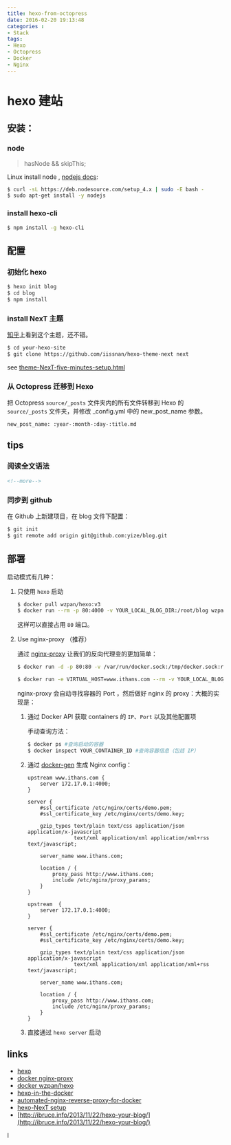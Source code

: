 ```yaml
---
title: hexo-from-octopress
date: 2016-02-20 19:13:48
categories : 
- Stack
tags:
- Hexo
- Octopress
- Docker
- Nginx
---
```


# hexo 建站

## 安装：

### node

> hasNode && skipThis;

Linux install node , [nodejs docs](https://nodejs.org/en/download/package-manager/#debian-and-ubuntu-based-linux-distributions):

```bash
$ curl -sL https://deb.nodesource.com/setup_4.x | sudo -E bash -
$ sudo apt-get install -y nodejs
```

### install hexo-cli

```bash
$ npm install -g hexo-cli
```

## 配置

### 初始化 hexo

```bash
$ hexo init blog
$ cd blog
$ npm install
```

### install NexT 主题

[知乎](https://www.zhihu.com/question/24422335/answer/46357100)上看到这个主题，还不错。

```bash
$ cd your-hexo-site
$ git clone https://github.com/iissnan/hexo-theme-next next
```

see [theme-NexT-five-minutes-setup.html](http://theme-next.iissnan.com/five-minutes-setup.html)

<!--more-->

### 从 Octopress 迁移到 Hexo

把 Octopress `source/_posts` 文件夹内的所有文件转移到 Hexo 的 `source/_posts` 文件夹，并修改 _config.yml 中的 new_post_name 参数。

```
new_post_name: :year-:month-:day-:title.md
```

## tips

### 阅读全文语法

```html
<!--more-->
```

### 同步到 github

在 Github 上新建项目，在 blog 文件下配置：

```bash
$ git init
$ git remote add origin git@github.com:yize/blog.git
```

## 部署

启动模式有几种：

1. 只使用 `hexo` 启动

	```bash
	$ docker pull wzpan/hexo:v3
	$ docker run --rm -p 80:4000 -v YOUR_LOCAL_BLOG_DIR:/root/blog wzpan/hexo:v3
	```
	
	这样可以直接占用 `80` 端口。

2. Use nginx-proxy （推荐）

	通过 [nginx-proxy](https://hub.docker.com/r/jwilder/nginx-proxy/) 让我们的反向代理变的更加简单：
	
	```bash
	$ docker run -d -p 80:80 -v /var/run/docker.sock:/tmp/docker.sock:ro jwilder/nginx-proxy
	```
	
	```bash
	$ docker run -e VIRTUAL_HOST=www.ithans.com --rm -v YOUR_LOCAL_BLOG_DIR:/root/blog wzpan/hexo:v3
	```
	
	nginx-proxy 会自动寻找容器的 Port ，然后做好 nginx 的 proxy：大概的实现是：
	
	1. 通过 Docker API 获取 containers 的 `IP`、`Port` 以及其他配置项
	
		手动查询方法：
		
		```bash
		$ docker ps #查询启动的容器
		$ docker inspect YOUR_CONTAINER_ID #查询容器信息（包括 IP）
		```
		
	2. 通过 [docker-gen](https://github.com/jwilder/docker-gen) 生成 Nginx config：
	
		```Nginx
		upstream www.ithans.com {
		    server 172.17.0.1:4000;
		}
		
		server {
		    #ssl_certificate /etc/nginx/certs/demo.pem;
		    #ssl_certificate_key /etc/nginx/certs/demo.key;
		
		    gzip_types text/plain text/css application/json application/x-javascript
		               text/xml application/xml application/xml+rss text/javascript;
		
		    server_name www.ithans.com;
		
		    location / {
		        proxy_pass http://www.ithans.com;
		        include /etc/nginx/proxy_params;
		    }
		}
		
		upstream  {
		    server 172.17.0.1:4000;
		}
		
		server {
		    #ssl_certificate /etc/nginx/certs/demo.pem;
		    #ssl_certificate_key /etc/nginx/certs/demo.key;
		
		    gzip_types text/plain text/css application/json application/x-javascript
		               text/xml application/xml application/xml+rss text/javascript;
		
		    server_name www.ithans.com;
		
		    location / {
		        proxy_pass http://www.ithans.com;
		        include /etc/nginx/proxy_params;
		    }
		}
		```
		
	3. 直接通过 `hexo server` 启动

## links
- [hexo](https://hexo.io)
- [docker nginx-proxy](https://hub.docker.com/r/jwilder/nginx-proxy/)
- [docker wzpan/hexo](https://hub.docker.com/r/wzpan/hexo/)
- [hexo-in-the-docker](https://blog.jamespan.me/2015/04/17/hexo-in-the-docker/)
- [automated-nginx-reverse-proxy-for-docker](http://jasonwilder.com/blog/2014/03/25/automated-nginx-reverse-proxy-for-docker/)
- [hexo-NexT setup](http://theme-next.iissnan.com/five-minutes-setup.html)
- [http://ibruce.info/2013/11/22/hexo-your-blog/](http://ibruce.info/2013/11/22/hexo-your-blog/)

I



